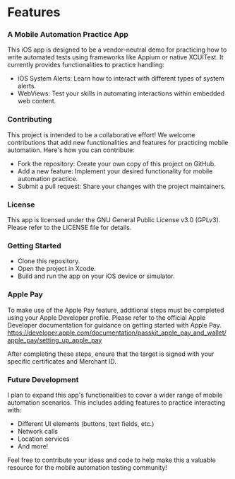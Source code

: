 # Features
### A Mobile Automation Practice App

This iOS app is designed to be a vendor-neutral demo for practicing how to write automated tests using frameworks like Appium or native XCUITest. It currently provides functionalities to practice handling:

- iOS System Alerts: Learn how to interact with different types of system alerts.
- WebViews: Test your skills in automating interactions within embedded web content.

### Contributing
This project is intended to be a collaborative effort! We welcome contributions that add new functionalities and features for practicing mobile automation.  Here's how you can contribute:

- Fork the repository: Create your own copy of this project on GitHub.
- Add a new feature: Implement your desired functionality for mobile automation practice.
- Submit a pull request: Share your changes with the project maintainers.

### License
This app is licensed under the GNU General Public License v3.0 (GPLv3). Please refer to the LICENSE file for details.

### Getting Started
- Clone this repository.
- Open the project in Xcode.
- Build and run the app on your iOS device or simulator.

### Apple Pay
To make use of the Apple Pay feature, additional steps must be completed using your Apple Developer profile. Please refer to the official Apple Developer documentation for guidance on getting started with Apple Pay.
https://developer.apple.com/documentation/passkit_apple_pay_and_wallet/apple_pay/setting_up_apple_pay

After completing these steps, ensure that the target is signed with your specific certificates and Merchant ID.

### Future Development
I plan to expand this app's functionalities to cover a wider range of mobile automation scenarios. This includes adding features to practice interacting with:
- Different UI elements (buttons, text fields, etc.)
- Network calls
- Location services
- And more!

Feel free to contribute your ideas and code to help make this a valuable resource for the mobile automation testing community!

